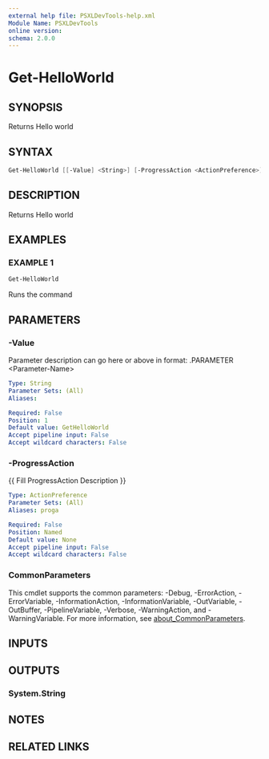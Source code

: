 ```yaml
---
external help file: PSXLDevTools-help.xml
Module Name: PSXLDevTools
online version:
schema: 2.0.0
---
```


# Get-HelloWorld

## SYNOPSIS

Returns Hello world

## SYNTAX

```powershell
Get-HelloWorld [[-Value] <String>] [-ProgressAction <ActionPreference>] [<CommonParameters>]
```

## DESCRIPTION

Returns Hello world

## EXAMPLES

### EXAMPLE 1

```powershell
Get-HelloWorld
```

Runs the command

## PARAMETERS

### -Value

Parameter description can go here or above in format: .PARAMETER  \<Parameter-Name\>

```yaml
Type: String
Parameter Sets: (All)
Aliases:

Required: False
Position: 1
Default value: GetHelloWorld
Accept pipeline input: False
Accept wildcard characters: False
```

### -ProgressAction

{{ Fill ProgressAction Description }}

```yaml
Type: ActionPreference
Parameter Sets: (All)
Aliases: proga

Required: False
Position: Named
Default value: None
Accept pipeline input: False
Accept wildcard characters: False
```

### CommonParameters

This cmdlet supports the common parameters: -Debug, -ErrorAction, -ErrorVariable, -InformationAction, -InformationVariable, -OutVariable, -OutBuffer, -PipelineVariable, -Verbose, -WarningAction, and -WarningVariable. For more information, see [about_CommonParameters](http://go.microsoft.com/fwlink/?LinkID=113216).

## INPUTS

## OUTPUTS

### System.String

## NOTES

## RELATED LINKS
